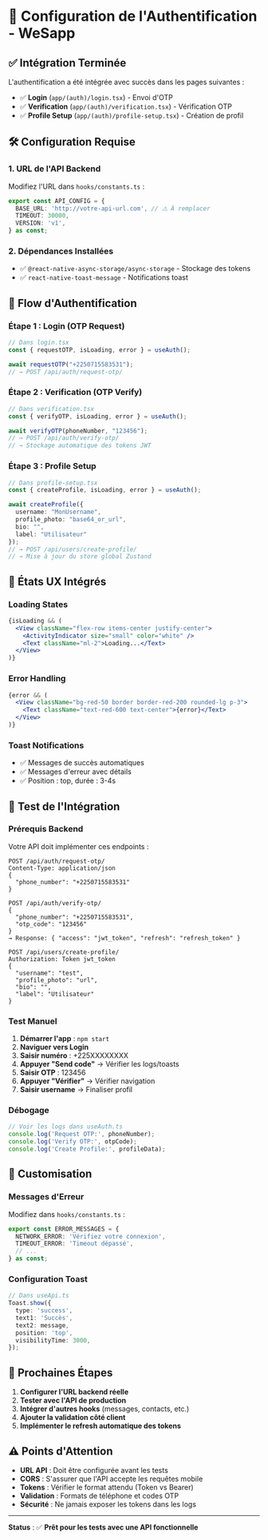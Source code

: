 # 🔐 Configuration de l'Authentification - WeSapp

## ✅ Intégration Terminée

L'authentification a été intégrée avec succès dans les pages suivantes :
- ✅ **Login** (`app/(auth)/login.tsx`) - Envoi d'OTP
- ✅ **Verification** (`app/(auth)/verification.tsx`) - Vérification OTP  
- ✅ **Profile Setup** (`app/(auth)/profile-setup.tsx`) - Création de profil

## 🛠 Configuration Requise

### 1. **URL de l'API Backend**
Modifiez l'URL dans `hooks/constants.ts` :

```typescript
export const API_CONFIG = {
  BASE_URL: 'http://votre-api-url.com', // ⚠️ À remplacer
  TIMEOUT: 30000,
  VERSION: 'v1',
} as const;
```

### 2. **Dépendances Installées**
- ✅ `@react-native-async-storage/async-storage` - Stockage des tokens
- ✅ `react-native-toast-message` - Notifications toast

## 🔄 Flow d'Authentification

### **Étape 1 : Login (OTP Request)**
```typescript
// Dans login.tsx
const { requestOTP, isLoading, error } = useAuth();

await requestOTP("+2250715583531");
// → POST /api/auth/request-otp/
```

### **Étape 2 : Verification (OTP Verify)**
```typescript
// Dans verification.tsx  
const { verifyOTP, isLoading, error } = useAuth();

await verifyOTP(phoneNumber, "123456");
// → POST /api/auth/verify-otp/
// → Stockage automatique des tokens JWT
```

### **Étape 3 : Profile Setup**
```typescript
// Dans profile-setup.tsx
const { createProfile, isLoading, error } = useAuth();

await createProfile({
  username: "MonUsername",
  profile_photo: "base64_or_url",
  bio: "",
  label: "Utilisateur"
});
// → POST /api/users/create-profile/
// → Mise à jour du store global Zustand
```

## 📱 États UX Intégrés

### **Loading States**
```jsx
{isLoading && (
  <View className="flex-row items-center justify-center">
    <ActivityIndicator size="small" color="white" />
    <Text className="ml-2">Loading...</Text>
  </View>
)}
```

### **Error Handling**
```jsx
{error && (
  <View className="bg-red-50 border border-red-200 rounded-lg p-3">
    <Text className="text-red-600 text-center">{error}</Text>
  </View>
)}
```

### **Toast Notifications**
- ✅ Messages de succès automatiques
- ✅ Messages d'erreur avec détails
- ✅ Position : top, durée : 3-4s

## 🧪 Test de l'Intégration

### **Prérequis Backend**
Votre API doit implémenter ces endpoints :

```http
POST /api/auth/request-otp/
Content-Type: application/json
{
  "phone_number": "+2250715583531"
}

POST /api/auth/verify-otp/  
{
  "phone_number": "+2250715583531",
  "otp_code": "123456"
}
→ Response: { "access": "jwt_token", "refresh": "refresh_token" }

POST /api/users/create-profile/
Authorization: Token jwt_token
{
  "username": "test",
  "profile_photo": "url",
  "bio": "",
  "label": "Utilisateur"
}
```

### **Test Manuel**
1. **Démarrer l'app** : `npm start`
2. **Naviguer vers Login**
3. **Saisir numéro** : +225XXXXXXXX
4. **Appuyer "Send code"** → Vérifier les logs/toasts
5. **Saisir OTP** : 123456
6. **Appuyer "Vérifier"** → Vérifier navigation
7. **Saisir username** → Finaliser profil

### **Débogage**
```typescript
// Voir les logs dans useAuth.ts
console.log('Request OTP:', phoneNumber);
console.log('Verify OTP:', otpCode);
console.log('Create Profile:', profileData);
```

## 🔧 Customisation

### **Messages d'Erreur**
Modifiez dans `hooks/constants.ts` :
```typescript
export const ERROR_MESSAGES = {
  NETWORK_ERROR: 'Vérifiez votre connexion',
  TIMEOUT_ERROR: 'Timeout dépassé',
  // ...
} as const;
```

### **Configuration Toast**
```typescript
// Dans useApi.ts
Toast.show({
  type: 'success',
  text1: 'Succès',
  text2: message,
  position: 'top',
  visibilityTime: 3000,
});
```

## 🚀 Prochaines Étapes

1. **Configurer l'URL backend réelle**
2. **Tester avec l'API de production** 
3. **Intégrer d'autres hooks** (messages, contacts, etc.)
4. **Ajouter la validation côté client**
5. **Implémenter le refresh automatique des tokens**

## ⚠️ Points d'Attention

- **URL API** : Doit être configurée avant les tests
- **CORS** : S'assurer que l'API accepte les requêtes mobile
- **Tokens** : Vérifier le format attendu (Token vs Bearer)
- **Validation** : Formats de téléphone et codes OTP
- **Sécurité** : Ne jamais exposer les tokens dans les logs

---

**Status** : ✅ **Prêt pour les tests avec une API fonctionnelle**